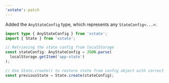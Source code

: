 ```yaml
---
'xstate': patch
---
```


Added the `AnyStateConfig` type, which represents any `StateConfig<...>`:

```ts
import type { AnyStateConfig } from 'xstate';
import { State } from 'xstate';

// Retrieving the state config from localStorage
const stateConfig: AnyStateConfig = JSON.parse(
  localStorage.getItem('app-state')
);

// Use State.create() to restore state from config object with correct type
const previousState = State.create(stateConfig);
```
